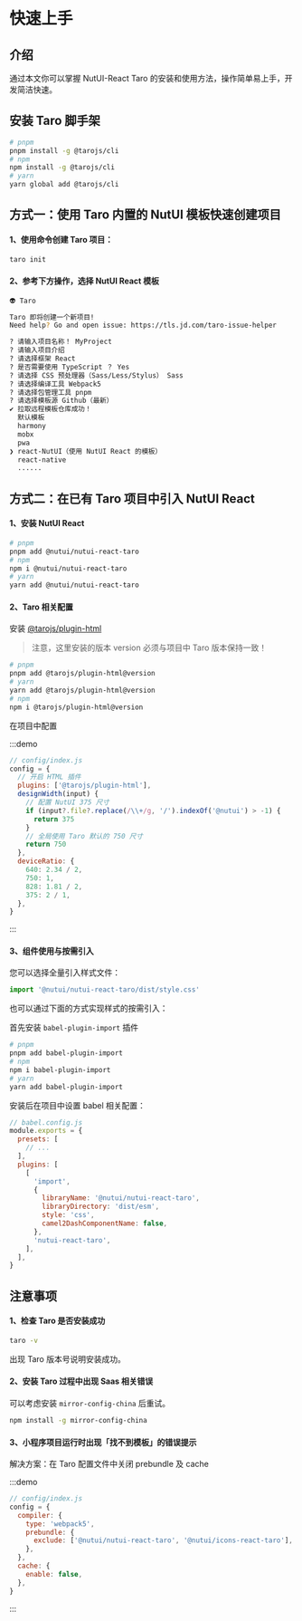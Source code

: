 # 快速上手

## 介绍

通过本文你可以掌握 NutUI-React Taro 的安装和使用方法，操作简单易上手，开发简洁快速。

## 安装 Taro 脚手架

```sh
# pnpm
pnpm install -g @tarojs/cli
# npm
npm install -g @tarojs/cli
# yarn
yarn global add @tarojs/cli
```

## 方式一：使用 Taro 内置的 NutUI 模板快速创建项目

#### 1、使用命令创建 Taro 项目：

```sh
taro init
```

#### 2、参考下方操作，选择 NutUI React 模板

```sh
👽 Taro

Taro 即将创建一个新项目!
Need help? Go and open issue: https://tls.jd.com/taro-issue-helper

? 请输入项目名称！ MyProject
? 请输入项目介绍
? 请选择框架 React
? 是否需要使用 TypeScript ？ Yes
? 请选择 CSS 预处理器（Sass/Less/Stylus） Sass
? 请选择编译工具 Webpack5
? 请选择包管理工具 pnpm
? 请选择模板源 Github（最新）
✔ 拉取远程模板仓库成功！
  默认模板
  harmony
  mobx
  pwa
❯ react-NutUI（使用 NutUI React 的模板）
  react-native
  ......
```

## 方式二：在已有 Taro 项目中引入 NutUI React

#### 1、安装 NutUI React

```sh
# pnpm
pnpm add @nutui/nutui-react-taro
# npm
npm i @nutui/nutui-react-taro
# yarn
yarn add @nutui/nutui-react-taro
```

#### 2、Taro 相关配置

安装 [@tarojs/plugin-html](https://taro-docs.jd.com/docs/use-h5/)

> 注意，这里安装的版本 version 必须与项目中 Taro 版本保持一致！

```bash
# pnpm
pnpm add @tarojs/plugin-html@version
# yarn
yarn add @tarojs/plugin-html@version
# npm
npm i @tarojs/plugin-html@version
```

在项目中配置

:::demo

```js
// config/index.js
config = {
  // 开启 HTML 插件
  plugins: ['@tarojs/plugin-html'],
  designWidth(input) {
    // 配置 NutUI 375 尺寸
    if (input?.file?.replace(/\\+/g, '/').indexOf('@nutui') > -1) {
      return 375
    }
    // 全局使用 Taro 默认的 750 尺寸
    return 750
  },
  deviceRatio: {
    640: 2.34 / 2,
    750: 1,
    828: 1.81 / 2,
    375: 2 / 1,
  },
}
```

:::

#### 3、组件使用与按需引入

您可以选择全量引入样式文件：

```js
import '@nutui/nutui-react-taro/dist/style.css'
```

也可以通过下面的方式实现样式的按需引入：

首先安装 `babel-plugin-import` 插件

```sh
# pnpm
pnpm add babel-plugin-import
# npm
npm i babel-plugin-import
# yarn
yarn add babel-plugin-import
```

安装后在项目中设置 babel 相关配置：

```js
// babel.config.js
module.exports = {
  presets: [
    // ...
  ],
  plugins: [
    [
      'import',
      {
        libraryName: '@nutui/nutui-react-taro',
        libraryDirectory: 'dist/esm',
        style: 'css',
        camel2DashComponentName: false,
      },
      'nutui-react-taro',
    ],
  ],
}
```

## 注意事项

#### 1、检查 Taro 是否安装成功

```sh
taro -v
```

出现 Taro 版本号说明安装成功。

#### 2、安装 Taro 过程中出现 Saas 相关错误

可以考虑安装 `mirror-config-china` 后重试。

```sh
npm install -g mirror-config-china
```

#### 3、小程序项目运行时出现「找不到模板」的错误提示

解决方案：在 Taro 配置文件中关闭 prebundle 及 cache

:::demo

```js
// config/index.js
config = {
  compiler: {
    type: 'webpack5',
    prebundle: {
      exclude: ['@nutui/nutui-react-taro', '@nutui/icons-react-taro'],
    },
  },
  cache: {
    enable: false,
  },
}
```

:::
